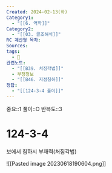 ```yaml
---
Created: 2024-02-13(화)
Category1:
  - "[[6. 역학]]"
Category2:
  - "[[03. 골조해석]]"
RC 계산형 목차: 
Sources: 
tags:
  - 🧮
관련노트:
  - "[[B39. 처짐각법]]"
  - 부정정보
  - "[[B46. 지점침하]]"
정답:
  - "[[124-3-4 풀이]]"
---
```

중요::1
풀이::O
반복도::3
#  124-3-4

보에서 침하시 부재력(처짐각법)

![[Pasted image 20230618190604.png]]